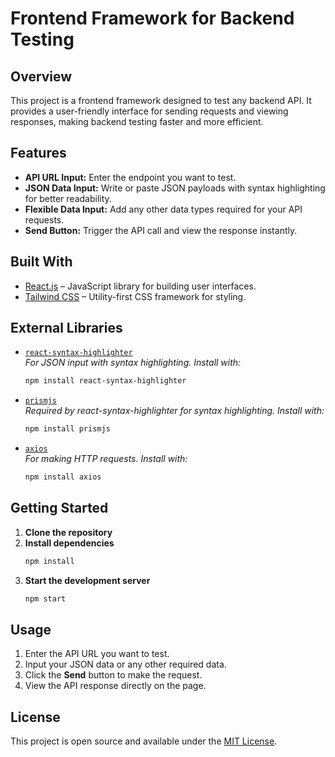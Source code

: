 # Frontend Framework for Backend Testing

## Overview

This project is a frontend framework designed to test any backend API. It provides a user-friendly interface for sending requests and viewing responses, making backend testing faster and more efficient.

## Features

- **API URL Input:** Enter the endpoint you want to test.
- **JSON Data Input:** Write or paste JSON payloads with syntax highlighting for better readability.
- **Flexible Data Input:** Add any other data types required for your API requests.
- **Send Button:** Trigger the API call and view the response instantly.

## Built With

- [React.js](https://react.dev/) – JavaScript library for building user interfaces.
- [Tailwind CSS](https://tailwindcss.com/) – Utility-first CSS framework for styling.

## External Libraries

- [`react-syntax-highlighter`](https://github.com/react-syntax-highlighter/react-syntax-highlighter)  
    _For JSON input with syntax highlighting. Install with:_  
    ```bash
    npm install react-syntax-highlighter
    ```
- [`prismjs`](https://prismjs.com/)  
    _Required by react-syntax-highlighter for syntax highlighting. Install with:_  
    ```bash
    npm install prismjs
    ```
- [`axios`](https://axios-http.com/)  
    _For making HTTP requests. Install with:_  
    ```bash
    npm install axios
    ```

## Getting Started

1. **Clone the repository**
2. **Install dependencies**
     ```bash
     npm install
     ```
3. **Start the development server**
     ```bash
     npm start
     ```

## Usage

1. Enter the API URL you want to test.
2. Input your JSON data or any other required data.
3. Click the **Send** button to make the request.
4. View the API response directly on the page.

## License

This project is open source and available under the [MIT License](LICENSE).